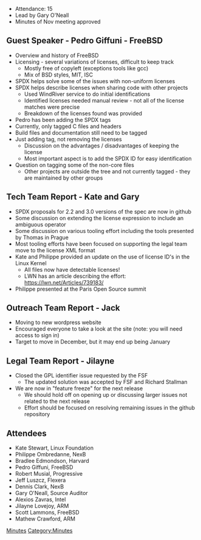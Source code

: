   - Attendance: 15
  - Lead by Gary O'Neall
  - Minutes of Nov meeting approved

## Guest Speaker - Pedro Giffuni - FreeBSD

  - Overview and history of FreeBSD
  - Licensing - several variations of licenses, difficult to keep track
      - Mostly free of copyleft (exceptions tools like gcc)
      - Mix of BSD styles, MIT, ISC
  - SPDX helps solve some of the issues with non-uniform licenses
  - SPDX helps describe licenses when sharing code with other projects
      - Used WindRiver service to do initial identifications
      - Identified licenses needed manual review - not all of the
        license matches were precise
      - Breakdown of the licenses found was provided
  - Pedro has been adding the SPDX tags
  - Currently, only tagged C files and headers
  - Build files and documentation still need to be tagged
  - Just adding tag, not removing the licenses
      - Discussion on the advantages / disadvantages of keeping the
        license
      - Most important aspect is to add the SPDX ID for easy
        identification
  - Question on tagging some of the non-core files
      - Other projects are outside the tree and not currently tagged -
        they are maintained by other groups

## Tech Team Report - Kate and Gary

  - SPDX proposals for 2.2 and 3.0 versions of the spec are now in
    github
  - Some discussion on extending the license expression to include an
    ambiguous operator
  - Some discussion on various tooling effort including the tools
    presented by Thomas in Prague
  - Most tooling efforts have been focused on supporting the legal team
    move to the license XML format
  - Kate and Philippe provided an update on the use of license ID's in
    the Linux Kernel
      - All files now have detectable licenses\!
      - LWN has an article describing the effort:
        <https://lwn.net/Articles/739183/>
  - Philippe presented at the Paris Open Source summit

## Outreach Team Report - Jack

  - Moving to new wordpress website
  - Encouraged everyone to take a look at the site (note: you will need
    access to sign in)
  - Target to move in December, but it may end up being January

## Legal Team Report - Jilayne

  - Closed the GPL identifier issue requested by the FSF
      - The updated solution was accepted by FSF and Richard Stallman
  - We are now in "feature freeze" for the next release
      - We should hold off on opening up or discussing larger issues not
        related to the next release
      - Effort should be focused on resolving remaining issues in the
        github repository

## Attendees

  - Kate Stewart, Linux Foundation
  - Philippe Ombredanne, NexB
  - Bradlee Edmondson, Harvard
  - Pedro Giffuni, FreeBSD
  - Robert Musial, Progressive
  - Jeff Luszcz, Flexera
  - Dennis Clark, NexB
  - Gary O'Neall, Source Auditor
  - Alexios Zavras, Intel
  - Jilayne Lovejoy, ARM
  - Scott Lammons, FreeBSD
  - Mathew Crawford, ARM

[Minutes](Category:General "wikilink")
[Category:Minutes](Category:Minutes "wikilink")
